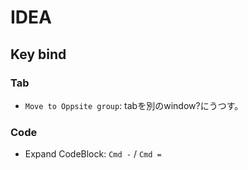 # IDEA

## Key bind

### Tab

* `Move to Oppsite group`: tabを別のwindow?にうつす。

### Code

* Expand CodeBlock: `Cmd -` / `Cmd =`
